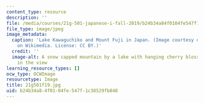 ```yaml
---
content_type: resource
description: ''
file: /media/courses/21g-501-japanese-i-fall-2019/b24b34a84f0104fe547f1c38529fb848_21g501f19.jpg
file_type: image/jpeg
image_metadata:
  caption: 'Lake Kawaguchiko and Mount Fuji in Japan. (Image courtesy of [Midori](https://commons.wikimedia.org/wiki/File:Lake_Kawaguchiko_Sakura_Mount_Fuji_3.JPG)
    on Wikimedia. License: CC BY.)'
  credit: ''
  image-alt: A snow capped mountain by a lake with hanging cherry blossom branches
    in the view
learning_resource_types: []
ocw_type: OCWImage
resourcetype: Image
title: 21g501f19.jpg
uid: b24b34a8-4f01-04fe-547f-1c38529fb848
---
```

